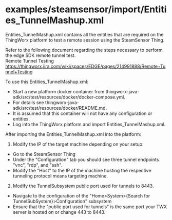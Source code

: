 # examples/steamsensor/import/Entities_TunnelMashup.xml

Entities_TunnelMashup.xml contains all the entities that are required on the ThingWorx platform to test a remote session using the SteamSensor Thing.  


Refer to the following document regarding the steps necessary to perform the edge SDK remote tunnel test.   
Remote Tunnel Testing  
https://thingworx.jira.com/wiki/spaces/EDGE/pages/214991888/Remote+Tunnel+Testing  


To use this Entities_TunnelMashup.xml:  
- Start a new platform docker container from thingworx-java-sdk/src/test/resources/docker/docker-compose.yml. 
- For details see   thingworx-java-sdk/src/test/resources/docker/README.md.  
- It is assumed that this container will not have any configuration or entities.  
- Log into the ThingWorx platform and import Entities_TunnelMashup.xml.  


After importing the Entities_TunnelMashup.xml into the platform:  

1. Modify the IP of the target machine depending on your setup:    

- Go to the SteamSensor Thing   
- Under the "Configuration" tab you should see three tunnel endpoints "vnc", "rdp", and "ssh".  
- Modify the "Host" to the IP of the machine hosting the respective tunneling protocol means targeting machine.  

2. Modify the TunnelSubsystem public port used for tunnels to 8443.  

- Navigate to the configuration of the "Home>System>{Search for TunnelSubSystem}>Configuration" subsystem  
- Ensure that the "public port used for tunnels" is the same port your TWX server is hosted on or change 443 to 8443.    



